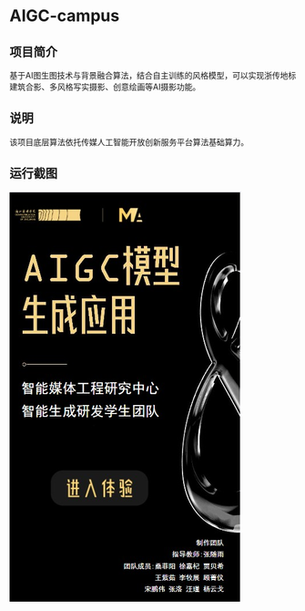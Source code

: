# AIGC-campus
## 项目简介
基于AI图生图技术与背景融合算法，结合自主训练的风格模型，可以实现浙传地标建筑合影、多风格写实摄影、创意绘画等AI摄影功能。
## 说明
该项目底层算法依托传媒人工智能开放创新服务平台算法基础算力。
## 运行截图
![image](image/首页.jpg)
